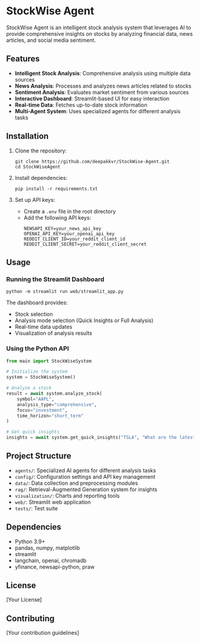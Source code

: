 
# StockWise Agent

StockWise Agent is an intelligent stock analysis system that leverages AI to provide comprehensive insights on stocks by analyzing financial data, news articles, and social media sentiment.

## Features

- **Intelligent Stock Analysis**: Comprehensive analysis using multiple data sources
- **News Analysis**: Processes and analyzes news articles related to stocks
- **Sentiment Analysis**: Evaluates market sentiment from various sources
- **Interactive Dashboard**: Streamlit-based UI for easy interaction
- **Real-time Data**: Fetches up-to-date stock information
- **Multi-Agent System**: Uses specialized agents for different analysis tasks

## Installation

1. Clone the repository:
   ```
   git clone https://github.com/deepakkvr/StockWise-Agent.git
   cd StockWiseAgent
   ```

2. Install dependencies:
   ```
   pip install -r requirements.txt
   ```

3. Set up API keys:
   - Create a `.env` file in the root directory
   - Add the following API keys:
     ```
     NEWSAPI_KEY=your_news_api_key
     OPENAI_API_KEY=your_openai_api_key
     REDDIT_CLIENT_ID=your_reddit_client_id
     REDDIT_CLIENT_SECRET=your_reddit_client_secret
     ```

## Usage

### Running the Streamlit Dashboard

```
python -m streamlit run web/streamlit_app.py
```

The dashboard provides:
- Stock selection
- Analysis mode selection (Quick Insights or Full Analysis)
- Real-time data updates
- Visualization of analysis results

### Using the Python API

```python
from main import StockWiseSystem

# Initialize the system
system = StockWiseSystem()

# Analyze a stock
result = await system.analyze_stock(
    symbol="AAPL",
    analysis_type="comprehensive",
    focus="investment",
    time_horizon="short_term"
)

# Get quick insights
insights = await system.get_quick_insights("TSLA", "What are the latest trends?")
```

## Project Structure

- `agents/`: Specialized AI agents for different analysis tasks
- `config/`: Configuration settings and API key management
- `data/`: Data collection and preprocessing modules
- `rag/`: Retrieval-Augmented Generation system for insights
- `visualization/`: Charts and reporting tools
- `web/`: Streamlit web application
- `tests/`: Test suite

## Dependencies

- Python 3.9+
- pandas, numpy, matplotlib
- streamlit
- langchain, openai, chromadb
- yfinance, newsapi-python, praw

## License

[Your License]

## Contributing

[Your contribution guidelines]
